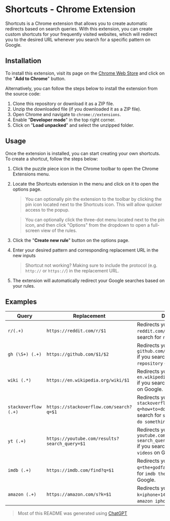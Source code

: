 # Shortcuts - Chrome Extension

Shortcuts is a Chrome extension that allows you to create automatic redirects based on search queries. With this extension, you can create custom shortcuts for your frequently visited websites, which will redirect you to the desired URL whenever you search for a specific pattern on Google.

## Installation

To install this extension, visit its page on the [Chrome Web Store](https://chrome.google.com/webstore/detail/shortcuts/peplbioenpmoloaonhgglbnjdkhklcid) and click on the "**Add to Chrome**" button.

Alternatively, you can follow the steps below to install the extension from the source code:

1. Clone this repository or download it as a ZIP file.
2. Unzip the downloaded file (if you downloaded it as a ZIP file).
3. Open Chrome and navigate to `chrome://extensions`.
4. Enable "**Developer mode**" in the top right corner.
5. Click on "**Load unpacked**" and select the unzipped folder.

## Usage

Once the extension is installed, you can start creating your own shortcuts. To create a shortcut, follow the steps below:

1. Click the puzzle piece icon in the Chrome toolbar to open the Chrome Extensions menu.
2. Locate the Shortcuts extension in the menu and click on it to open the options page.
	> You can optionally pin the extension to the toolbar by clicking the pin icon located next to the Shortcuts icon. This will allow quicker access to the popup.

	> You can optionally click the three-dot menu located next to the pin icon, and then click "Options" from the dropdown to open a full-screen view of the rules.
4. Click the "**Create new rule**" button on the options page.
5. Enter your desired pattern and corresponding replacement URL in the new inputs
	>Shortcut not working? Making sure to include the protocol (e.g. `http://` or `https://`) in the replacement URL.
6. The extension will automatically redirect your Google searches based on your rules.

## Examples

| Query | Replacement | Description |
| ----- | ----------- | ----------- |
| `r/(.+)` | `https://reddit.com/r/$1` | Redirects you to `reddit.com/r/hello` if you search for `r/hello` on Google. |
| `gh (\S+) (.+)` | `https://github.com/$1/$2` | Redirects you to `github.com/username/repository` if you search for `gh username repository` on Google. |
| `wiki (.*)` | `https://en.wikipedia.org/wiki/$1` | Redirects you to `en.wikipedia.org/wiki/Example` if you search for `wiki Example` on Google. |
| `stackoverflow (.+)` | `https://stackoverflow.com/search?q=$1` | Redirects you to `stackoverflow.com/search?q=how+to+do+something` if you search for `stackoverflow how to do something` on Google. |
| `yt (.+)` | `https://youtube.com/results?search_query=$1` | Redirects you to `youtube.com/results?search_query=funny+cat+videos` if you search for `yt funny cat videos` on Google. |
| `imdb (.+)` | `https://imdb.com/find?q=$1` | Redirects you to `imdb.com/find?q=the+godfather` if you search for `imdb the godfather` on Google. |
| `amazon (.+)` | `https://amazon.com/s?k=$1` | Redirects you to `amazon.com/s?k=iphone+14` if you search for `amazon iphone 14` on Google. |

> Most of this README was generated using [ChatGPT](https://chat.openai.com/)